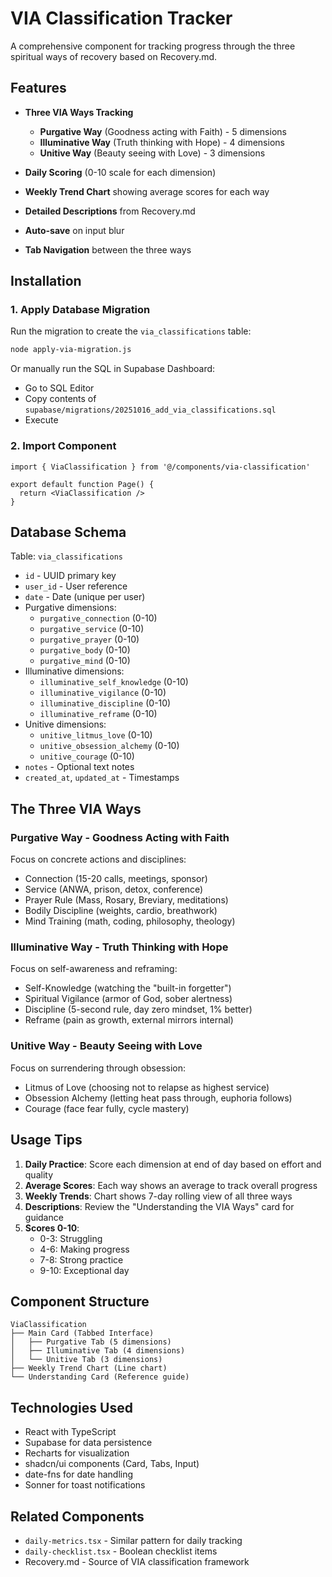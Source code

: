 # VIA Classification Tracker

A comprehensive component for tracking progress through the three spiritual ways of recovery based on Recovery.md.

## Features

- **Three VIA Ways Tracking**
  - **Purgative Way** (Goodness acting with Faith) - 5 dimensions
  - **Illuminative Way** (Truth thinking with Hope) - 4 dimensions  
  - **Unitive Way** (Beauty seeing with Love) - 3 dimensions

- **Daily Scoring** (0-10 scale for each dimension)
- **Weekly Trend Chart** showing average scores for each way
- **Detailed Descriptions** from Recovery.md
- **Auto-save** on input blur
- **Tab Navigation** between the three ways

## Installation

### 1. Apply Database Migration

Run the migration to create the `via_classifications` table:

```bash
node apply-via-migration.js
```

Or manually run the SQL in Supabase Dashboard:
- Go to SQL Editor
- Copy contents of `supabase/migrations/20251016_add_via_classifications.sql`
- Execute

### 2. Import Component

```tsx
import { ViaClassification } from '@/components/via-classification'

export default function Page() {
  return <ViaClassification />
}
```

## Database Schema

Table: `via_classifications`

- `id` - UUID primary key
- `user_id` - User reference
- `date` - Date (unique per user)
- Purgative dimensions:
  - `purgative_connection` (0-10)
  - `purgative_service` (0-10)
  - `purgative_prayer` (0-10)
  - `purgative_body` (0-10)
  - `purgative_mind` (0-10)
- Illuminative dimensions:
  - `illuminative_self_knowledge` (0-10)
  - `illuminative_vigilance` (0-10)
  - `illuminative_discipline` (0-10)
  - `illuminative_reframe` (0-10)
- Unitive dimensions:
  - `unitive_litmus_love` (0-10)
  - `unitive_obsession_alchemy` (0-10)
  - `unitive_courage` (0-10)
- `notes` - Optional text notes
- `created_at`, `updated_at` - Timestamps

## The Three VIA Ways

### Purgative Way - Goodness Acting with Faith
Focus on concrete actions and disciplines:
- Connection (15-20 calls, meetings, sponsor)
- Service (ANWA, prison, detox, conference)
- Prayer Rule (Mass, Rosary, Breviary, meditations)
- Bodily Discipline (weights, cardio, breathwork)
- Mind Training (math, coding, philosophy, theology)

### Illuminative Way - Truth Thinking with Hope
Focus on self-awareness and reframing:
- Self-Knowledge (watching the "built-in forgetter")
- Spiritual Vigilance (armor of God, sober alertness)
- Discipline (5-second rule, day zero mindset, 1% better)
- Reframe (pain as growth, external mirrors internal)

### Unitive Way - Beauty Seeing with Love
Focus on surrendering through obsession:
- Litmus of Love (choosing not to relapse as highest service)
- Obsession Alchemy (letting heat pass through, euphoria follows)
- Courage (face fear fully, cycle mastery)

## Usage Tips

1. **Daily Practice**: Score each dimension at end of day based on effort and quality
2. **Average Scores**: Each way shows an average to track overall progress
3. **Weekly Trends**: Chart shows 7-day rolling view of all three ways
4. **Descriptions**: Review the "Understanding the VIA Ways" card for guidance
5. **Scores 0-10**: 
   - 0-3: Struggling
   - 4-6: Making progress
   - 7-8: Strong practice
   - 9-10: Exceptional day

## Component Structure

```tsx
ViaClassification
├── Main Card (Tabbed Interface)
│   ├── Purgative Tab (5 dimensions)
│   ├── Illuminative Tab (4 dimensions)
│   └── Unitive Tab (3 dimensions)
├── Weekly Trend Chart (Line chart)
└── Understanding Card (Reference guide)
```

## Technologies Used

- React with TypeScript
- Supabase for data persistence
- Recharts for visualization
- shadcn/ui components (Card, Tabs, Input)
- date-fns for date handling
- Sonner for toast notifications

## Related Components

- `daily-metrics.tsx` - Similar pattern for daily tracking
- `daily-checklist.tsx` - Boolean checklist items
- Recovery.md - Source of VIA classification framework
